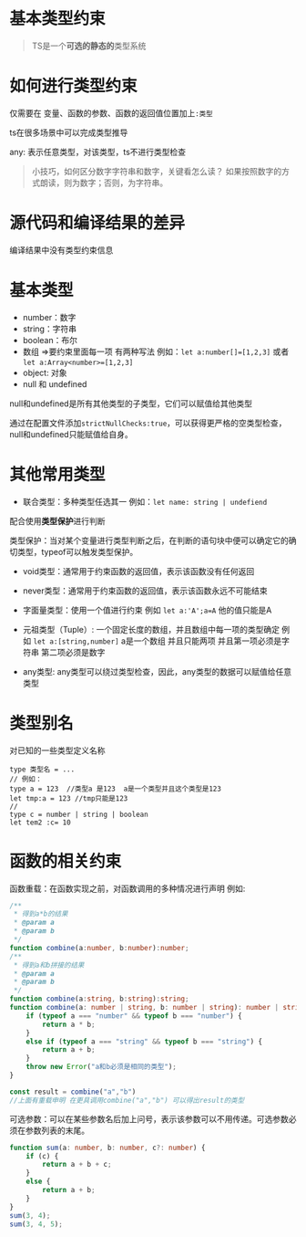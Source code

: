 # 基本类型约束

> TS是一个**可选的静态的**类型系统

# 如何进行类型约束

仅需要在 变量、函数的参数、函数的返回值位置加上```:类型```

ts在很多场景中可以完成类型推导

any: 表示任意类型，对该类型，ts不进行类型检查

> 小技巧，如何区分数字字符串和数字，关键看怎么读？
> 如果按照数字的方式朗读，则为数字；否则，为字符串。

# 源代码和编译结果的差异

编译结果中没有类型约束信息

# 基本类型

- number：数字
- string：字符串
- boolean：布尔
- 数组 =>要约束里面每一项 有两种写法 例如：`let a:number[]=[1,2,3]` 或者 `let a:Array<number>=[1,2,3]`
- object: 对象
- null 和 undefined

null和undefined是所有其他类型的子类型，它们可以赋值给其他类型

通过在配置文件添加```strictNullChecks:true```，可以获得更严格的空类型检查，null和undefined只能赋值给自身。

# 其他常用类型

- 联合类型：多种类型任选其一 例如：`let name: string | undefiend `

配合使用**类型保护**进行判断

类型保护：当对某个变量进行类型判断之后，在判断的语句块中便可以确定它的确切类型，typeof可以触发类型保护。

- void类型：通常用于约束函数的返回值，表示该函数没有任何返回
  
- never类型：通常用于约束函数的返回值，表示该函数永远不可能结束
  
- 字面量类型：使用一个值进行约束 例如 `let a:'A';a=A` 他的值只能是A 

- 元祖类型（Tuple）: 一个固定长度的数组，并且数组中每一项的类型确定 例如 `let a:[string,number]` a是一个数组 并且只能两项 并且第一项必须是字符串 第二项必须是数字
  
- any类型: any类型可以绕过类型检查，因此，any类型的数据可以赋值给任意类型

# 类型别名

对已知的一些类型定义名称

```
type 类型名 = ...
// 例如：
type a = 123  //类型a 是123  a是一个类型并且这个类型是123
let tmp:a = 123 //tmp只能是123
//
type c = number | string | boolean
let tem2 :c= 10 
```

# 函数的相关约束

函数重载：在函数实现之前，对函数调用的多种情况进行声明 例如:
```ts
/**
 * 得到a*b的结果
 * @param a 
 * @param b 
 */
function combine(a:number, b:number):number;
/**
 * 得到a和b拼接的结果
 * @param a 
 * @param b 
 */
function combine(a:string, b:string):string;
function combine(a: number | string, b: number | string): number | string {
    if (typeof a === "number" && typeof b === "number") {
        return a * b;
    }
    else if (typeof a === "string" && typeof b === "string") {
        return a + b;
    }
    throw new Error("a和b必须是相同的类型");
}

const result = combine("a","b")
//上面有重载申明 在更具调用combine("a","b") 可以得出result的类型
```

可选参数：可以在某些参数名后加上问号，表示该参数可以不用传递。可选参数必须在参数列表的末尾。
```ts
function sum(a: number, b: number, c?: number) {
    if (c) {
        return a + b + c;
    }
    else {
        return a + b;
    }
}
sum(3, 4);
sum(3, 4, 5);
```

